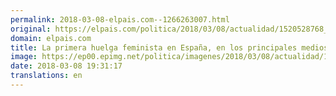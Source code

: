 ```yaml
---
permalink: 2018-03-08-elpais.com--1266263007.html
original: https://elpais.com/politica/2018/03/08/actualidad/1520528768_368042.html#?ref=rss&format=simple&link=link
domain: elpais.com
title: La primera huelga feminista en España, en los principales medios internacionales
image: https://ep00.epimg.net/politica/imagenes/2018/03/08/actualidad/1520528768_368042_1520533647_rrss_normal.jpg
date: 2018-03-08 19:31:17
translations: en
---
```


